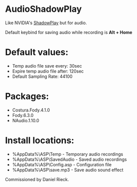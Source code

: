 # AudioShadowPlay
Like NVIDIA's [ShadowPlay](https://www.nvidia.com/en-au/geforce/geforce-experience/shadowplay/) but for audio.

Default keybind for saving audio while recording is **Alt + Home**

# Default values:
- Temp audio file save every: 30sec
- Expire temp audio file after: 120sec
- Default Sampling Rate: 44100

# Packages:
- Costura.Fody.4.1.0
- Fody.6.3.0
- NAudio.1.10.0

# Install locations:
- %AppData%\ASP\Temp - Temporary audio recordings
- %AppData%\ASP\SavedAudio - Saved audio recordings
- %AppData%\ASP\Config.asp - Configuration file
- %AppData%\ASP\save.mp3 - Save audio sound effect

Commissioned by Daniel Rieck.
